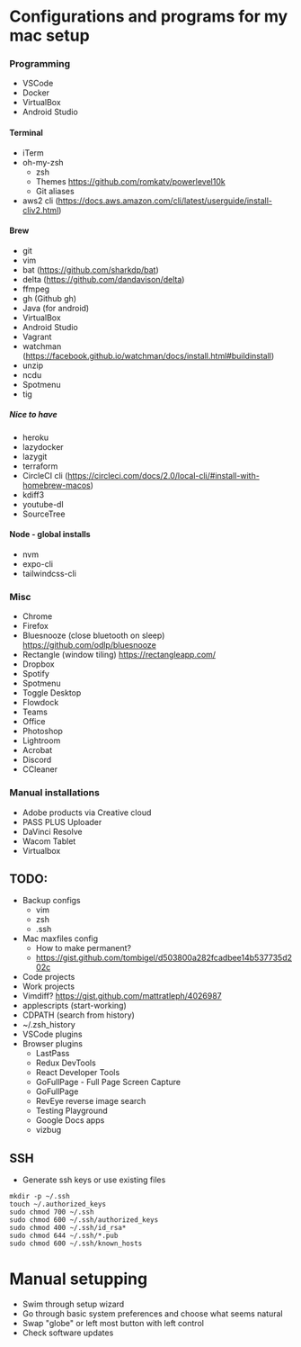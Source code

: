 # Configurations and programs for my mac setup
### Programming
- VSCode 
- Docker
- VirtualBox
- Android Studio
#### Terminal
- iTerm
- oh-my-zsh
  - zsh
  - Themes https://github.com/romkatv/powerlevel10k
  - Git aliases
- aws2 cli (https://docs.aws.amazon.com/cli/latest/userguide/install-cliv2.html)

#### Brew
- git
- vim
- bat (https://github.com/sharkdp/bat)
- delta (https://github.com/dandavison/delta)
- ffmpeg
- gh (Github gh)
- Java (for android)
- VirtualBox
- Android Studio
- Vagrant
- watchman (https://facebook.github.io/watchman/docs/install.html#buildinstall)
- unzip
- ncdu
- Spotmenu
- tig

##### Nice to have
- heroku
- lazydocker
- lazygit
- terraform
- CircleCI cli (https://circleci.com/docs/2.0/local-cli/#install-with-homebrew-macos)
- kdiff3
- youtube-dl
- SourceTree
  
#### Node - global installs
- nvm
- expo-cli
- tailwindcss-cli

### Misc
- Chrome
- Firefox
- Bluesnooze (close bluetooth on sleep) https://github.com/odlp/bluesnooze
- Rectangle (window tiling) https://rectangleapp.com/
- Dropbox
- Spotify
- Spotmenu
- Toggle Desktop
- Flowdock
- Teams
- Office
- Photoshop
- Lightroom
- Acrobat
- Discord
- CCleaner

### Manual installations
- Adobe products via Creative cloud
- PASS PLUS Uploader
- DaVinci Resolve
- Wacom Tablet
- Virtualbox

## TODO: 

- Backup configs
  - vim
  - zsh
  - .ssh
- Mac maxfiles config
  - How to make permanent?
  - https://gist.github.com/tombigel/d503800a282fcadbee14b537735d202c
- Code projects
- Work projects
- Vimdiff? https://gist.github.com/mattratleph/4026987
- applescripts (start-working)
- CDPATH (search from history)
- ~/.zsh_history
- VSCode plugins
- Browser plugins
  - LastPass
  - Redux DevTools
  - React Developer Tools
  - GoFullPage - Full Page Screen Capture
  - GoFullPage
  - RevEye reverse image search
  - Testing Playground
  - Google Docs apps
  - vizbug

## SSH

- Generate ssh keys or use existing files
```
mkdir -p ~/.ssh
touch ~/.authorized_keys
sudo chmod 700 ~/.ssh
sudo chmod 600 ~/.ssh/authorized_keys
sudo chmod 400 ~/.ssh/id_rsa*
sudo chmod 644 ~/.ssh/*.pub
sudo chmod 600 ~/.ssh/known_hosts
```


# Manual setupping

- Swim through setup wizard
- Go through basic system preferences and choose what seems natural
- Swap "globe" or left most button with left control
- Check software updates